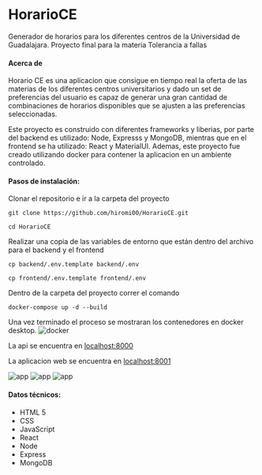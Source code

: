 # HorarioCE

Generador de horarios para los diferentes centros de la Universidad de Guadalajara. 
Proyecto final para la materia Tolerancia a fallas

#### Acerca de
Horario CE es una aplicacion que consigue en tiempo real la oferta de las materias de los diferentes centros universitarios y dado un set de preferencias del usuario es capaz de generar una gran cantidad de combinaciones de horarios disponibles que se ajusten a las preferencias seleccionadas.

Este proyecto es construido con diferentes frameworks y liberias, por parte del backend es utilizado: Node, Expresss y MongoDB, mientras que en el frontend se ha utilizado: React y MaterialUI. 
Ademas, este proyecto fue creado utilizando docker para contener la aplicacion en un ambiente controlado.

#### Pasos de instalación:

Clonar el repositorio e ir a la carpeta del proyecto

`git clone https://github.com/hiromi00/HorarioCE.git`

`cd HorarioCE`

Realizar una copia de las variables de entorno que están dentro del archivo para el backend y el frontend

`cp backend/.env.template backend/.env`

`cp frontend/.env.template frontend/.env`

Dentro de la carpeta del proyecto correr el comando

`docker-compose up -d --build`


Una vez terminado el proceso se mostraran los contenedores en docker desktop.
![docker](https://github.com/ErickJoestar/HorarioCE/blob/main/assets/docker-desktop.png?raw=true "Docker")

La api se encuentra en [localhost:8000](http://localhost:8000)

La aplicacion web se encuentra en [localhost:8001](http://localhost:8001)

![app](https://github.com/ErickJoestar/HorarioCE/blob/main/assets/web-app-1.png?raw=true "Web app. First image")
![app](https://github.com/ErickJoestar/HorarioCE/blob/main/assets/web-app-2.png?raw=true "Web app. First image")
![app](https://github.com/ErickJoestar/HorarioCE/blob/main/assets/web-app-3.png?raw=true "Web app. First image")

#### Datos técnicos:

- HTML 5
- CSS
- JavaScript
- React
- Node
- Express
- MongoDB